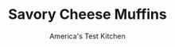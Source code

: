 ---
layout: ../../layouts/MarkdownPostLayout.astro
title: Savory Cheese Muffins
author: America's Test Kitchen
pubDate: 2023-03-15
description: "Replace sugar with cheese for an easy alternative to rolls. For a double dose of flavor, the cheese is baked into the muffins and sprinkled on top."
image_url: https://res.cloudinary.com/hksqkdlah/image/upload/ar_1:1,c_fill,dpr_2.0,f_auto,fl_lossy.progressive.strip_profile,g_faces:auto,q_auto:low,w_344/4414_sfs-cheesemuffin-cc-318863
tags: ["Desserts or Baked Goods","Cheese","Quick Breads"]
calories: 3230
protein: 9
carbohydrates: 29
fats: 
fiber: 1
ingredients: ["3 cups (15 ounces), all-purpose flour","1 tablespoon, baking powder","1 teaspoon, table salt","1/4 teaspoon, cayenne pepper","1/8 teaspoon, ground black pepper","4 ounces, blue cheese, crumbled (1 cup)","2 , scallions, chopped","1 1/4 cups, milk","3 tablespoons, unsalted butter, melted","1 , large egg, beaten","3/4 cup, sour cream","1 1/2 ounces, Parmesan cheese, shredded (½ cup)"]
serves: 12
time: ""
instructions: ["Adjust rack to middle position and heat oven to 350 degrees. Coat regular 12-cup muffin tin with nonstick cooking spray.","Whisk flour, baking powder, salt, cayenne, and pepper together in large bowl. Mix in blue cheese and scallions, breaking up any clumps, until cheese is coated with flour. Whisk milk, butter, egg, and sour cream together in medium bowl. Using rubber spatula, gently fold wet ingredients into dry ingredients until just combined (batter will be heavy and thick). Divide batter among muffin cups. Sprinkle Parmesan over batter in each cup.","Bake until light golden brown and toothpick inserted in center of muffin comes out with a few crumbs attached, 25 to 30 minutes. Cool in pan on wire rack for 5 minutes. Run knife around muffins to loosen, invert pan, and remove muffins. Cool slightly, about 10 minutes. Serve warm."]
nutrition: ["140 mg Potassium","286 mg Phosphorus","272 mg Calcium","2 mg Iron","18 mg Magnesium","330 mg Sodium","12 g Fat","2 mg Niacin (B3)","3 g Monounsaturated","45 mg Cholesterol","7 g Saturated","1 g Fiber","54 µg Folic acid","20 µg Folate (food)","1 g Sugars","6 µg Vitamin K","50 g Water","29 g Carbs","113 µg Folate equivalent (total)","9 g Protein","105 µg Vitamin A","269 kcal Energy","3230 calories"]
notes: "For a big cheese presence, shred the Parmesan on the large holes of a box grater. Use both the white and green parts of the scallions. If you prefer, use an equal amount of shredded cheddar in place of the blue cheese."
---